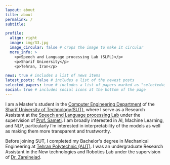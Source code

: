 ```yaml
---
layout: about
title: about
permalink: /
subtitle: 

profile:
  align: right
  image: img/33.jpg
  image_circular: false # crops the image to make it circular
  more_info: >
    <p>Speech and Language processing Lab (SLPL)</p>
    <p>Sharif University</p>
    <p>Tehran, Iran</p>

news: true # includes a list of news items
latest_posts: false # includes a list of the newest posts
selected_papers: true # includes a list of papers marked as "selected={true}"
social: true # includes social icons at the bottom of the page
---
```


I am a Master's student in the <a href='https://ce.sharif.edu/'>Computer Engineering Department</a> of the <a href='https://en.sharif.edu/'>Sharif University of Technology(SUT)</a>, where I serve as a Research Assistant at the <a href='http://slpl.ce.sharif.edu/'>Speech and Language processing Lab</a> under the supervision of <a href='https://scholar.google.com/citations?user=ebEhWZwAAAAJ&hl=en&oi=ao'>Prof. Sameti</a>. I am broadly interested in AI, Machine Learning, and NLP, particularly I’m interested in interpretability of the models as well as making them more transparent and trustworthy.

Before joining SUT, I completed my Bachelor's degree in Mechanical Engineering at <a href='https://aut.ac.ir/en'>Tehran Polytechnic (AUT)</a>. I was an undergraduate Research Assistant in the New technologies and Robotics Lab under the supervision of <a href='https://scholar.google.com/citations?user=xx8zwXYAAAAJ&hl=en&oi=ao'>Dr. Zareinejad</a>.


